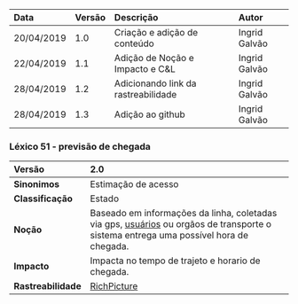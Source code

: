 |Data|Versão|Descrição|Autor|
|:---|:---|:---|:---|
|20/04/2019|1.0|Criação e adição de conteúdo|Ingrid Galvão|
|22/04/2019|1.1|Adição de Noção e Impacto e C&L|Ingrid Galvão|
|28/04/2019|1.2|Adicionando link da rastreabilidade|Ingrid Galvão|
|28/04/2019|1.3|Adição ao github|Ingrid Galvão|

### Léxico 51 - previsão de chegada
|Versão|2.0
|:-|:-|
|**Sinonimos**| Estimação de acesso
|**Classificação**| Estado |
|**Noção**|Baseado em informações da linha, coletadas via gps, [usuários](https://github.com/Andre-Eduardo/2019.1-Requisitos-Moovit/wiki/L65-Usuário) ou orgãos de transporte o sistema entrega uma possível hora de chegada.|
|**Impacto**|Impacta no tempo de trajeto e horario de chegada.|
|**Rastreabilidade**|[RichPicture](https://github.com/Andre-Eduardo/2019.1-Requisitos-Moovit/wiki/RichPicture-Versão-1.2#rp012---usu%C3%A1rio-mobile-cadastrado-e-n%C3%A3o-cadastrado)
